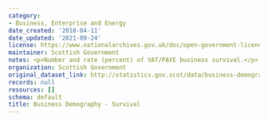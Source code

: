 ```yaml
---
category:
- Business, Enterprise and Energy
date_created: '2018-04-11'
date_updated: '2021-09-24'
license: https://www.nationalarchives.gov.uk/doc/open-government-licence/version/3/
maintainer: Scottish Government
notes: <p>Number and rate (percent) of VAT/PAYE business survival.</p>
organization: Scottish Government
original_dataset_link: http://statistics.gov.scot/data/business-demography---survival
records: null
resources: []
schema: default
title: Business Demography - Survival
---
```

